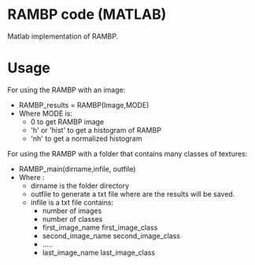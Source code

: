 # RAMBP code (MATLAB)

Matlab implementation of RAMBP.

# Usage

For using the RAMBP with an image:
* RAMBP_results = RAMBP(Image,MODE)
* Where MODE is: 
  * 0  to get RAMBP image
  * 'h' or 'hist'  to get a histogram of RAMBP 
  * 'nh'           to get a normalized histogram
       

For using the RAMBP with a folder that contains many classes of textures:
* RAMBP_main(dirname,infile, outfile)<br/>
* Where :
  * dirname is the folder directory
  * outfile to generate a txt file where are the results will be saved.
  * infile is a txt file contains:
    * number of images
    * number of classes
    * first_image_name first_image_class
    * second_image_name second_image_class
    * .....        
    * last_image_name last_image_class
       
